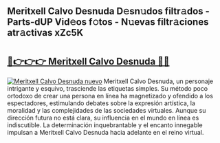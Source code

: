 ## Meritxell Calvo Desnuda D𝚎sn𝚞dos filtr𝚊dos - Parts-dUP Vid𝚎os f𝚘tos - N𝚞evas filtr𝚊ciones atr𝚊ctivas xZc5K

# <h2><a href="http://mb3krla.tromn.icu/?c=Meritxell+Calvo+Desnuda">🔗👉👉👉 Meritxell Calvo Desnuda 🔗🔗</a></h2>

[![Meritxell Calvo Desnuda nuevo](https://i.imgur.com/pEAQMta.gif)](http://mb3krla.tromn.icu/?c=Meritxell+Calvo+Desnuda)
Meritxell Calvo Desnuda, un personaje intrigante y esquivo, trasciende las etiquetas simples. Su método poco ortodoxo de crear una persona en línea ha magnetizado y ofendido a los espectadores, estimulando debates sobre la expresión artística, la moralidad y las complejidades de las sociedades virtuales. Aunque su dirección futura no está clara, su influencia en el mundo en línea es indiscutible. La determinación inquebrantable y el encanto innegable impulsan a Meritxell Calvo Desnuda hacia adelante en el reino virtual.
